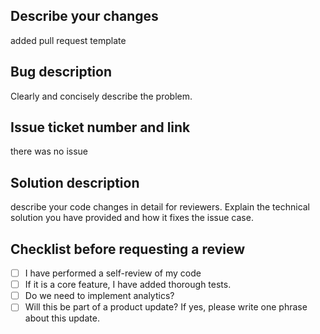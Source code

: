 ## Describe your changes

added pull request template 

## Bug description

Clearly and concisely describe the problem. 

## Issue ticket number and link

there was no issue

## Solution description 

describe your code changes in detail for reviewers. Explain the technical solution you have provided and how it fixes the issue case.

## Checklist before requesting a review
- [ ] I have performed a self-review of my code
- [ ] If it is a core feature, I have added thorough tests.
- [ ] Do we need to implement analytics?
- [ ] Will this be part of a product update? If yes, please write one phrase about this update.
